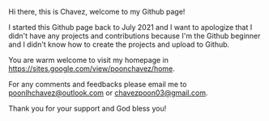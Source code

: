 Hi there, this is Chavez, welcome to my Github page!

I started this Github page back to July 2021 and I want to apologize that I didn't have any projects and contributions because I'm the Github beginner and I didn't know how to create the projects and upload to Github. 

You are warm welcome to visit my homepage in https://sites.google.com/view/poonchavez/home.

For any comments and feedbacks please email me to poonlhchavez@outlook.com or chavezpoon03@gmail.com. 

Thank you for your support and God bless you!
